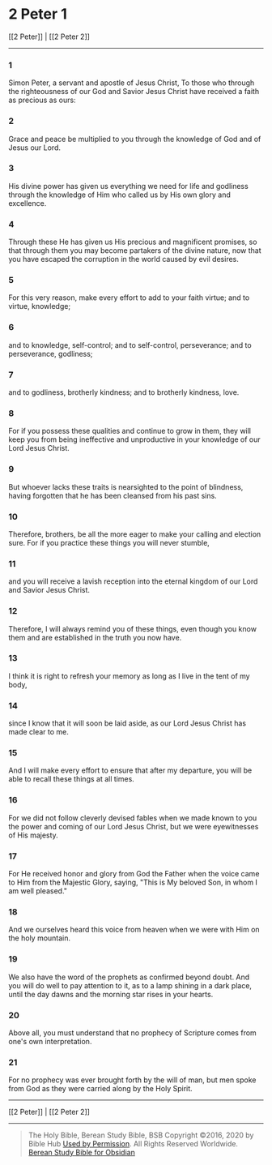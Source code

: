 # 2 Peter 1

[[2 Peter]] | [[2 Peter 2]]

---

### 1
Simon Peter, a servant and apostle of Jesus Christ, To those who through the righteousness of our God and Savior Jesus Christ have received a faith as precious as ours:

### 2
Grace and peace be multiplied to you through the knowledge of God and of Jesus our Lord.

### 3
His divine power has given us everything we need for life and godliness through the knowledge of Him who called us by His own glory and excellence.

### 4
Through these He has given us His precious and magnificent promises, so that through them you may become partakers of the divine nature, now that you have escaped the corruption in the world caused by evil desires.

### 5
For this very reason, make every effort to add to your faith virtue; and to virtue, knowledge;

### 6
and to knowledge, self-control; and to self-control, perseverance; and to perseverance, godliness;

### 7
and to godliness, brotherly kindness; and to brotherly kindness, love.

### 8
For if you possess these qualities and continue to grow in them, they will keep you from being ineffective and unproductive in your knowledge of our Lord Jesus Christ.

### 9
But whoever lacks these traits is nearsighted to the point of blindness, having forgotten that he has been cleansed from his past sins.

### 10
Therefore, brothers, be all the more eager to make your calling and election sure. For if you practice these things you will never stumble,

### 11
and you will receive a lavish reception into the eternal kingdom of our Lord and Savior Jesus Christ.

### 12
Therefore, I will always remind you of these things, even though you know them and are established in the truth you now have.

### 13
I think it is right to refresh your memory as long as I live in the tent of my body,

### 14
since I know that it will soon be laid aside, as our Lord Jesus Christ has made clear to me.

### 15
And I will make every effort to ensure that after my departure, you will be able to recall these things at all times.

### 16
For we did not follow cleverly devised fables when we made known to you the power and coming of our Lord Jesus Christ, but we were eyewitnesses of His majesty.

### 17
For He received honor and glory from God the Father when the voice came to Him from the Majestic Glory, saying, "This is My beloved Son, in whom I am well pleased."

### 18
And we ourselves heard this voice from heaven when we were with Him on the holy mountain.

### 19
We also have the word of the prophets as confirmed beyond doubt. And you will do well to pay attention to it, as to a lamp shining in a dark place, until the day dawns and the morning star rises in your hearts.

### 20
Above all, you must understand that no prophecy of Scripture comes from one's own interpretation.

### 21
For no prophecy was ever brought forth by the will of man, but men spoke from God as they were carried along by the Holy Spirit.

---

[[2 Peter]] | [[2 Peter 2]]

---

> The Holy Bible, Berean Study Bible, BSB
> Copyright &copy;2016, 2020 by Bible Hub
> [Used by Permission](https://berean.bible/terms.htm). All Rights Reserved Worldwide.
> [Berean Study Bible for Obsidian](https://github.com/gapmiss/berean-study-bible-for-obsidian)</small>

